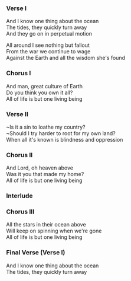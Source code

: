 ### Verse I
And I know one thing about the ocean  
The tides, they quickly turn away  
And they go on in perpetual motion

All around I see nothing but fallout  
From the war we continue to wage  
Against the Earth and all the wisdom she's found

### Chorus I
And man, great culture of Earth  
Do you think you own it all?  
All of life is but one living being

### Verse II
~Is it a sin to loathe my country?  
~Should I try harder to root for my own land?  
When all it's known is blindness and oppression

### Chorus II
And Lord, oh heaven above  
Was it you that made my home?  
All of life is but one living being

### Interlude

### Chorus III
All the stars in their ocean above  
Will keep on spinning when we're gone  
All of life is but one living being

### Final Verse (Verse I)
And I know one thing about the ocean  
The tides, they quickly turn away
